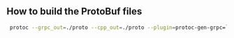 #   

## How to build the ProtoBuf files

```bash
 protoc --grpc_out=./proto --cpp_out=./proto --plugin=protoc-gen-grpc=`which grpc_cpp_plugin` ./story_writer.proto
```